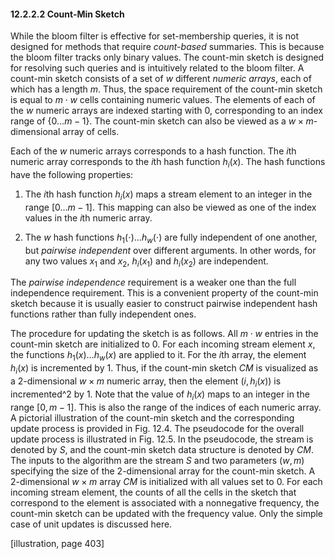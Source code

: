 
#### 12.2.2.2 Count-Min Sketch

While the bloom filter is effective for set-membership queries, it is not designed for methods that require *count-based* summaries. This is because the bloom filter tracks only binary values. The count-min sketch is designed for resolving such queries and is intuitively related to the bloom filter. A count-min sketch consists of a set of $w$ different *numeric arrays*, each of which has a length $m$. Thus, the space requirement of the count-min sketch is equal to $m \cdot w$ cells containing numeric values. The elements of each of the $w$ numeric arrays are indexed starting with 0, corresponding to an index range of $\{0 \ldots m-1\}$. The count-min sketch can also be viewed as a $w \times m$-dimensional array of cells.

Each of the $w$ numeric arrays corresponds to a hash function. The $i$th numeric array corresponds to the $i$th hash function $h_i(x)$. The hash functions have the following properties:

1. The $i$th hash function $h_i(x)$ maps a stream element to an integer in the range $[0 \ldots m-1]$. This mapping can also be viewed as one of the index values in the $i$th numeric array.

2. The $w$ hash functions $h_1(\cdot) \ldots h_w(\cdot)$ are fully independent of one another, but *pairwise independent* over different arguments. In other words, for any two values $x_1$ and $x_2$, $h_i(x_1)$ and $h_i(x_2)$ are independent.

The *pairwise independence* requirement is a weaker one than the full independence requirement. This is a convenient property of the count-min sketch because it is usually easier to construct pairwise independent hash functions rather than fully independent ones.

The procedure for updating the sketch is as follows. All $m \cdot w$ entries in the count-min sketch are initialized to 0. For each incoming stream element $x$, the functions $h_1(x) \ldots h_w(x)$ are applied to it. For the $i$th array, the element $h_i(x)$ is incremented by 1. Thus, if the count-min sketch $CM$ is visualized as a $2$-dimensional $w \times m$ numeric array, then the element $(i, h_i(x))$ is incremented^2 by 1. Note that the value of $h_i(x)$ maps to an integer in the range $[0, m-1]$. This is also the range of the indices of each numeric array. A pictorial illustration of the count-min sketch and the corresponding update process is provided in Fig. 12.4. The pseudocode for the overall update process is illustrated in Fig. 12.5. In the pseudocode, the stream is denoted by $S$, and the count-min sketch data structure is denoted by $CM$. The inputs to the algorithm are the stream $S$ and two parameters $(w, m)$ specifying the size of the $2$-dimensional array for the count-min sketch. A $2$-dimensional $w \times m$ array $CM$ is initialized with all values set to 0. For each incoming stream element, the counts of all the cells in the sketch that correspond to the element is associated with a nonnegative frequency, the count-min sketch can be updated with the frequency value. Only the simple case of unit updates is discussed here.

[illustration, page 403]
